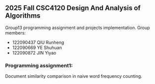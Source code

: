 ## 2025 Fall CSC4120 Design And Analysis of Algorithms
Group13 programming assignment and projects implementation.
Group members:
- 122090437 QIU Runheng
- 122090669 YE Shuhuan
- 122090872 JIN Yiyao

### Programming assignment1:
Document similarity comparison in naive word frequency counting. 
